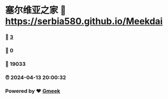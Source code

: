 # 塞尔维亚之家 :link: https://serbia580.github.io/Meekdai 
### :page_facing_up: [3](https://serbia580.github.io/Meekdai/tag.html) 
### :speech_balloon: 0 
### :hibiscus: 19033 
### :alarm_clock: 2024-04-13 20:00:32 
### Powered by :heart: [Gmeek](https://github.com/Meekdai/Gmeek)

